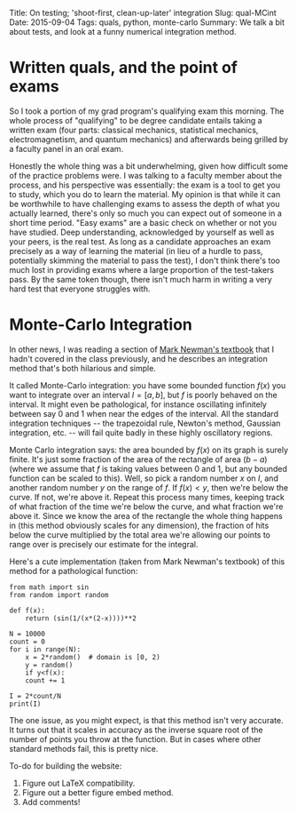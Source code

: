 Title: On testing; 'shoot-first, clean-up-later' integration
Slug: qual-MCint
Date: 2015-09-04
Tags: quals, python, monte-carlo
Summary: We talk a bit about tests, and look at a funny numerical integration method.

# Written quals, and the point of exams

So I took a portion of my grad program's qualifying exam this morning. The whole process of "qualifying" to be degree candidate entails taking a written exam (four parts: classical mechanics, statistical mechanics, electromagnetism, and quantum mechanics) and afterwards being grilled by a faculty panel in an oral exam.

Honestly the whole thing was a bit underwhelming, given how difficult some of the practice problems were. I was talking to a faculty member about the process, and his perspective was essentially: the exam is a tool to get you to study, which you do to learn the material. My opinion is that while it can be worthwhile to have challenging exams to assess the depth of what you actually learned, there's only so much you can expect out of someone in a short time period. "Easy exams" are a basic check on whether or not you have studied. Deep understanding, acknowledged by yourself as well as your peers, is the real test. As long as a candidate approaches an exam precisely as a way of learning the material (in lieu of a hurdle to pass, potentially skimming the material to pass the test), I don't think there's too much lost in providing exams where a large proportion of the test-takers pass. By the same token though, there isn't much harm in writing a very hard test that everyone struggles with.

# Monte-Carlo Integration

In other news, I was reading a section of [Mark Newman's textbook](http://www-personal.umich.edu/~mejn/cp/chapters.html) that I hadn't covered in the class previously, and he describes an integration method that's both hilarious and simple.

It called Monte-Carlo integration: you have some bounded function $f(x)$ you want to integrate over an interval $I=[a,b]$, but $f$ is poorly behaved on the interval. It might even be pathological, for instance oscillating infinitely between say 0 and 1 when near the edges of the interval. All the standard integration techniques -- the trapezoidal rule, Newton's method, Gaussian integration, etc. -- will fail quite badly in these highly oscillatory regions.

Monte Carlo integration says: the area bounded by $f(x)$ on its graph is surely finite. It's just some fraction of the area of the rectangle of area $(b-a)$ (where we assume that $f$ is taking values between 0 and 1, but any bounded function can be scaled to this). Well, so pick a random number $x$ on $I$, and another random number $y$ on the range of $f$. If $f(x)<y$, then we're below the curve. If not, we're above it. Repeat this process many times, keeping track of what fraction of the time we're below the curve, and what fraction we're above it. Since we know the area of the rectangle the whole thing happens in (this method obviously scales for any dimension), the fraction of hits below the curve multiplied by the total area we're allowing our points to range over is precisely our estimate for the integral.

Here's a cute implementation (taken from Mark Newman's textbook) of this method for a pathological function:

	from math import sin
	from random import random

	def f(x):
	    return (sin(1/(x*(2-x))))**2

	N = 10000
	count = 0
	for i in range(N):
	    x = 2*random()  # domain is [0, 2)
	    y = random()
	    if y<f(x):
		count += 1

	I = 2*count/N
	print(I)

The one issue, as you might expect, is that this method isn't very accurate. It turns out that it scales in accuracy as the inverse square root of the number of points you throw at the function. But in cases where other standard methods fail, this is pretty nice.

To-do for building the website:

1. Figure out LaTeX compatibility.
2. Figure out a better figure embed method.
3. Add comments!
